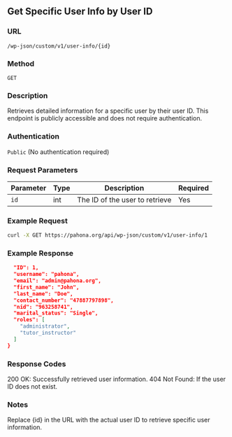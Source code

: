 ## Get Specific User Info by User ID

### URL
`/wp-json/custom/v1/user-info/{id}`

### Method
`GET`

### Description
Retrieves detailed information for a specific user by their user ID. This endpoint is publicly accessible and does not require authentication.

### Authentication
`Public` (No authentication required)

### Request Parameters

| Parameter | Type   | Description                | Required |
|-----------|--------|----------------------------|----------|
| `id`      | int    | The ID of the user to retrieve | Yes      |

### Example Request
```bash
curl -X GET https://pahona.org/api/wp-json/custom/v1/user-info/1
```
### Example Response
```json {
  "ID": 1,
  "username": "pahona",
  "email": "admin@pahona.org",
  "first_name": "John",
  "last_name": "Doe",
  "contact_number": "47887797898",
  "nid": "963258741",
  "marital_status": "Single",
  "roles": [
    "administrator",
    "tutor_instructor"
  ]
}

```

### Response Codes
200 OK: Successfully retrieved user information.
404 Not Found: If the user ID does not exist.
### Notes
Replace {id} in the URL with the actual user ID to retrieve specific user information.

